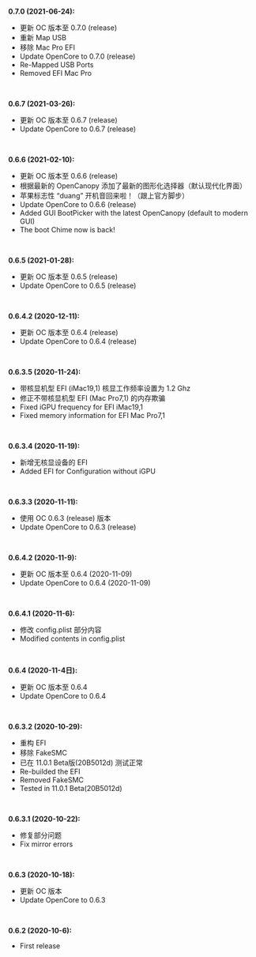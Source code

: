 **0.7.0 (2021-06-24):** 

- 更新 OC 版本至 0.7.0 (release)
- 重新 Map USB
- 移除 Mac Pro EFI
- Update OpenCore to 0.7.0 (release)
- Re-Mapped USB Ports 
- Removed EFI Mac Pro
</br>

**0.6.7 (2021-03-26):** 

- 更新 OC 版本至 0.6.7 (release)
- Update OpenCore to 0.6.7 (release)
</br>

**0.6.6 (2021-02-10):** 

- 更新 OC 版本至 0.6.6 (release)
- 根据最新的 OpenCanopy 添加了最新的图形化选择器（默认现代化界面）
- 苹果标志性 “duang” 开机音回来啦！（跟上官方脚步）
- Update OpenCore to 0.6.6 (release)
- Added GUI BootPicker with the latest OpenCanopy (default to modern GUI)
- The boot Chime now is back!
</br>

**0.6.5 (2021-01-28):** 

- 更新 OC 版本至 0.6.5 (release)
- Update OpenCore to 0.6.5 (release)
</br>

**0.6.4.2 (2020-12-11):** 

- 更新 OC 版本至 0.6.4 (release)
- Update OpenCore to 0.6.4 (release)
</br>

**0.6.3.5 (2020-11-24):** 

- 带核显机型 EFI (iMac19,1) 核显工作频率设置为 1.2 Ghz
- 修正不带核显机型 EFI (Mac Pro7,1) 的内存欺骗
- Fixed iGPU frequency for EFI iMac19,1
- Fixed memory information for EFI Mac Pro7,1
</br>

**0.6.3.4 (2020-11-19):** 

- 新增无核显设备的 EFI
- Added EFI for Configuration without iGPU
</br>

**0.6.3.3 (2020-11-11):** 

- 使用 OC 0.6.3 (release) 版本
- Update OpenCore to 0.6.3 (release)
</br>

**0.6.4.2 (2020-11-9):** 

- 更新 OC 版本至 0.6.4 (2020-11-09)
- Update OpenCore to 0.6.4 (2020-11-09)
</br>

**0.6.4.1 (2020-11-6):** 

- 修改 config.plist 部分内容
- Modified contents in config.plist
</br>

**0.6.4 (2020-11-4日):** 

- 更新 OC 版本至 0.6.4
- Update OpenCore to 0.6.4
</br>

**0.6.3.2 (2020-10-29):** 

- 重构 EFI
- 移除 FakeSMC 
- 已在 11.0.1 Beta版(20B5012d) 测试正常
- Re-builded the EFI
- Removed FakeSMC 
- Tested in 11.0.1 Beta(20B5012d)
</br>

**0.6.3.1 (2020-10-22):** 

- 修复部分问题
- Fix mirror errors
</br>

**0.6.3 (2020-10-18):** 

- 更新 OC 版本
- Update OpenCore to 0.6.3
</br>

**0.6.2 (2020-10-6):** 

- First release
</br>
